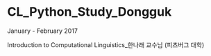 # CL_Python_Study_Dongguk

January - February 2017

Introduction to Computational Linguistics_한나래 교수님 (피츠버그 대학)
